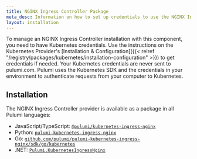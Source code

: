 ```yaml
---
title: NGINX Ingress Controller Package
meta_desc: Information on how to set up credentials to use the NGINX Ingress Controller Package component.
layout: installation
---
```


To manage an NGINX Ingress Controller installation with this component, you need to have Kubernetes credentials. Use the instructions on the Kubernetes Provider's [Installation & Configuration]({{< relref "/registry/packages/kubernetes/installation-configuration" >}}) to get credentials if needed. Your Kubernetes credentials are never sent to pulumi.com. Pulumi uses the Kubernetes SDK and the credentials in your environment to authenticate requests from your computer to Kubernetes.

## Installation

The NGINX Ingress Controller provider is available as a package in all Pulumi languages:

* JavaScript/TypeScript: [`@pulumi/kubernetes-ingress-nginx`](https://www.npmjs.com/package/@pulumi/kubernetes-ingress-nginx)
* Python: [`pulumi-kubernetes-ingress-nginx`](https://pypi.org/project/pulumi-kubernetes-ingress-nginx/)
* Go: [`github.com/pulumi/pulumi-kubernetes-ingress-nginx/sdk/go/kubernetes`](https://github.com/pulumi/pulumi-kubernetes-ingress-nginx)
* .NET: [`Pulumi.KubernetesIngressNginx`](https://www.nuget.org/packages/Pulumi.KubernetesIngressNginx)
